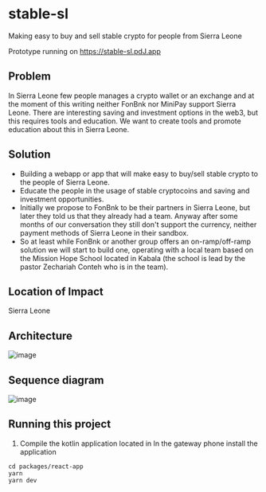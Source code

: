 # stable-sl

Making easy to buy and sell stable crypto for people from Sierra Leone

Prototype running  on <https://stable-sl.pdJ.app>

## Problem

In Sierra Leone few people manages a crypto wallet or an exchange and at the
moment of this writing neither FonBnk nor MiniPay support Sierra Leone. 
There are interesting saving and investment options in the web3, but this requires 
tools and education. We want to create tools and promote education about 
this in Sierra Leone.

## Solution
* Building a webapp or app that will make easy to buy/sell stable crypto to the
    people of Sierra Leone.
* Educate the people in the usage of stable cryptocoins and saving and 
    investment opportunities.
* Initially we propose to FonBnk to be their partners in Sierra Leone, but later
  they told us that they already had a team.
  Anyway after some months of our conversation they still don't support the currency,
  neither payment methods of Sierra Leone in their sandbox.
* So at least while FonBnk or another group offers an on-ramp/off-ramp solution
  we will start to build one, operating with a local team based on the Mission Hope
  School located in Kabala (the school is lead by the pastor Zechariah Conteh who is
  in the team).
  
## Location of Impact

Sierra Leone

## Architecture

![image](https://github.com/user-attachments/assets/789034ce-0621-4d61-88b9-d33ef1b629e1)

## Sequence diagram

![image](https://github.com/user-attachments/assets/5d84f0e1-3154-4ee9-8c06-c9a5e90471c4)

## Running this project

1. Compile the kotlin application located in In the gateway phone install the application
```
cd packages/react-app
yarn
yarn dev
```
